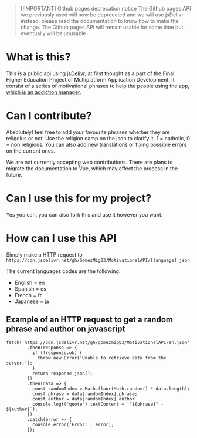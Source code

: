 > [!IMPORTANT] Github pages deprecation notice
> The Github pages API we previously used will now be deprecated and we will use jsDelivr instead, please read the documentation to know how to make the change. The Github pages API will remain usable for some time but eventually will be unusable.

# What is this?

This is a public api using [jsDelivr](https://www.jsdelivr.com/), at first thought as a part of the Final Higher Education Project of Multiplatform Application Development. It consist of a series of motivational phrases to help the people using the app, [which is an addiction manager](https://addiction-helper.vercel.app/). 

# Can I contribute?

Absolutely! feel free to add your favourite phrases whether they are religoius or not. Use the religion camp on the json to clarify it. 1 = catholic, 0 = non religious.
You can also add new translations or fixing possible errors on the current ones.

We are not currently accepting web contributions. There are plans to migrate the documentation to Vue, which may affect the process in the future.

# Can I use this for my project?

Yes you can, you can also fork this and use it however you want.

# How can I use this API

Simply make a HTTP request to
```https://cdn.jsdelivr.net/gh/GomezMig03/MotivationalAPI/[language].json```

The current languages codes are the following:
 * English = en
 * Spanish = es
 * French = fr
 * Japanese = ja

## Example of an HTTP request to get a random phrase and author on javascript
```
fetch('https://cdn.jsdelivr.net/gh/gomezmig03/MotivationalAPI/en.json')
        .then(response => {
          if (!response.ok) {
            throw new Error('Unable to retrieve data from the server.');
          }
          return response.json();
        })
        .then(data => {
          const randomIndex = Math.floor(Math.random() * data.length);
          const phrase = data[randomIndex].phrase;
          const author = data[randomIndex].author
          console.log(('quote').textContent = `"${phrase}" - ${author}`);
        })
        .catch(error => {
          console.error('Error:', error);
        });
```
